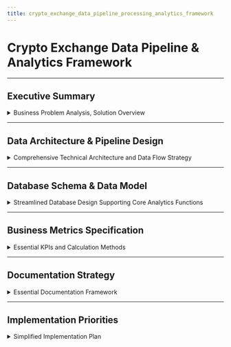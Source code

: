 ```yaml
---
title: crypto_exchange_data_pipeline_processing_analytics_framework
---
```


# Crypto Exchange Data Pipeline & Analytics Framework

---

## Executive Summary

<details>
<summary>Business Problem Analysis, Solution Overview</summary>

---

#### Business Challenge
- **Data Fragmentation**: Trading data scattered across multiple systems making real-time insights impossible
- **Missed Opportunities**: Unable to identify high-value users, detect churn early, or optimize fee structures
- **Compliance Risk**: Manual compliance monitoring creates regulatory exposure and operational inefficiency (AML, KYC)

---

#### Solution Overview
- **End-to-End Data Pipeline**: Automated data collection from all sources with real-time processing capabilities
- **Unified Analytics Platform**: Single source of truth for all business metrics and user behavior analysis
- **Self-Service Dashboards**: Empower all teams with instant access to relevant data without technical dependencies
- **Predictive Analytics**: Machine learning models for fraud detection, churn prediction, and revenue optimization
- **Scalable Architecture**: Built to handle millions of transactions daily with sub-second query response times

---

#### Business Value
- **Revenue Impact**: revenue increase through fee optimization and user retention strategies
- **Operational Efficiency**: reduce in time-to-insight through automated reporting and self-service analytics
- **Risk Mitigation**: annual savings through automated fraud detection and compliance monitoring
- **Team Productivity**: increase in team efficiency by eliminating manual data tasks
- **Competitive Advantage**: Real-time market insights enable faster business decision making

---

</details>

---

## Data Architecture & Pipeline Design

<details>
<summary>Comprehensive Technical Architecture and Data Flow Strategy</summary>

---

#### 4-Layer Data Architecture

```
Data Sources → Processing Layer → Serving Layer → Presentation Layer
```
- **Data Sources**: Collect all raw data from various systems across the crypto exchange
- **Processing Layer**:Collect, validate, and standardize incoming data before processing
- **Serving Layer**:Transform raw data into meaningful business insights and aggregations
- **Presentation Layer**: Provide fast, reliable access to processed data for applications and users
---

#### Technology Stack Selection
- **Stream Processing**: Apache Kafka for real-time data (trading, user activity)
- **Batch Processing**: Apache Spark + Apache Airflow for historical analysis and complex aggregations
- **Storage**: PostgreSQL (operational), Redis (cache), BigQuery (data lake) for optimized query performance
- **Analytics**: Custom APIs + React dashboards for business intelligence
- **Monitoring**: Grafana + custom alerting for system health and business KPIs
---

#### Raw Data Sources & Categories

**User Data Sources**
- **Registration System**: New user signups, profile updates, account settings changes
- **KYC/Verification System**: Identity verification status, document uploads, risk assessments
- **Authentication System**: Login events, password changes, 2FA activities
- **Customer Support**: Support tickets, user communications, account status changes

**Trading Data Sources**
- **Order Management System**: Order placements, modifications, cancellations
- **Matching Engine**: Trade executions, partial fills, order book updates
- **Fee Calculation Engine**: Trading fees, withdrawal fees, discount applications
- **Risk Management System**: Position limits, margin calls, liquidations

**Financial Data Sources**
- **Wallet Service**: Balance updates, asset transfers, wallet operations
- **Payment Gateway**: Deposit requests, withdrawal processing, banking transactions
- **Blockchain Nodes**: On-chain confirmations, transaction statuses
- **Accounting System**: Daily P&L, revenue reconciliation, financial reporting

**Market Data Sources**
- **Internal Trading Engine**: Real-time prices, volume data, order book depth
- **External Price Feeds**: CoinGecko API, CoinMarketCap API for market data
- **Trading Partners**: Cross-exchange arbitrage data, liquidity partner feeds

**Operational Data Sources**
- **Application Logs**: Error logs, performance metrics, API usage statistics
- **Security Systems**: Fraud detection alerts, suspicious activity reports
- **Admin Systems**: Manual actions, configuration changes, compliance overrides

---

#### Data Quality & Validation
- **Schema Validation**: Automatic rejection of malformed data with alerting
- **Business Rule Validation**: Trade amount limits, user permission checks, regulatory compliance
- **Data Completeness**: Missing field detection and automatic backfill procedures
- **Consistency Checks**: Cross-system validation ensuring financial data accuracy

---
**Transformation Flow Example**
```
Raw Trading Event → Clean & Validate → Enrich with User Data → 
Aggregate by Time/User → Calculate Business Metrics → 
Generate Insights → Update Dashboards → Trigger Alerts
```

#### Data Transformation Pipeline: Raw Data to Business Insights

**Step 1: Data Ingestion & Cleaning**
- **Raw Data Collection**: Capture trading events, user activities, financial transactions
- **Data Cleaning**: Remove duplicates, handle missing values, fix data format inconsistencies
- **Validation**: Apply business rules (valid trading pairs, user permissions, amount limits)
- **Standardization**: Convert currencies, normalize timestamps, standardize user identifiers

**Step 2: Data Enrichment & Feature Engineering**
- **User Enrichment**: Add user tier info, KYC status, account age, geographic data
- **Trading Enrichment**: Calculate trade sizes, fee rates, market impact, trading patterns
- **Temporal Features**: Extract hour of day, day of week, seasonality patterns
- **Behavioral Features**: Trading frequency, volume trends, platform usage patterns

**Step 3: Aggregation & Metric Calculation**
- **User Metrics**: Daily active users, trading frequency, volume per user, churn indicators
- **Trading Metrics**: Volume by pair, order fill rates, price impact analysis
- **Revenue Metrics**: Fee collection, revenue by user segment, profitability analysis
- **Risk Metrics**: Large transaction monitoring, unusual pattern detection

**Step 4: Business Intelligence Layer**
- **KPI Calculation**: Transform aggregated data into business metrics (DAU, revenue, churn rate)
- **Trend Analysis**: Calculate growth rates, moving averages, seasonality adjustments
- **Segmentation**: Group users by behavior, value, risk level for targeted analysis
- **Predictive Features**: Create features for ML models (churn prediction, fraud detection)

**Step 5: Insight Generation & Visualization**
- **Dashboard Preparation**: Create summary tables optimized for dashboard queries
- **Alert Generation**: Identify anomalies, threshold breaches, business rule violations
- **Report Automation**: Generate scheduled reports with key insights and recommendations
- **Interactive Analytics**: Enable drill-down capabilities and ad-hoc analysis

---

</details>

---

## Database Schema & Data Model

<details>
<summary>Streamlined Database Design Supporting Core Analytics Functions</summary>

---

#### Core Analytics Functions Overview

- **User Trading Behavior**: Track high-value traders, user tiers, churn prediction
- **Crypto Performance**: Volume analysis, revenue contribution, market share  
- **Revenue Analysis**: Daily/monthly revenue, fee optimization, profitability
- **User Lifecycle**: Conversion funnels, retention rates, marketing ROI
- **Risk Monitoring**: AML compliance, large transactions, fraud detection
- **Market Analysis**: Liquidity, spread monitoring, competitive positioning
- **Operational Metrics**: System performance, processing efficiency

---

#### Essential Entity Relationships

```
Users (1:M) → Orders (1:M) → Trades → Fee_Collections
Users (1:M) → Wallets (1:M) → Transactions
Users (1:1) → KYC_Records  
Trading_Pairs (1:M) → Market_Data
```

---

#### Core User Management Tables

```sql
-- Essential User Information
CREATE TABLE users (
    user_id UUID PRIMARY KEY,
    email VARCHAR(255) UNIQUE NOT NULL,
    created_at TIMESTAMP DEFAULT CURRENT_TIMESTAMP,
    last_login TIMESTAMP,
    status ENUM('active', 'suspended', 'closed'),
    user_tier_id INT REFERENCES user_tiers(id),
    country_code CHAR(2),
    referral_code VARCHAR(20),
    referred_by UUID REFERENCES users(user_id)
);

-- User Tier for Fee Analysis
CREATE TABLE user_tiers (
    id SERIAL PRIMARY KEY,
    tier_name VARCHAR(50) NOT NULL, -- 'Basic', 'Pro', 'VIP'
    trading_fee_rate DECIMAL(5,4), -- 0.0025 = 0.25%
    withdrawal_limit_daily DECIMAL(15,2),
    minimum_balance_requirement DECIMAL(15,2) DEFAULT 0
);

-- KYC for Compliance
CREATE TABLE user_kyc (
    user_id UUID PRIMARY KEY REFERENCES users(user_id),
    kyc_level INT NOT NULL DEFAULT 0, -- 0: Unverified, 1: Basic, 2: Advanced
    verification_status ENUM('pending', 'approved', 'rejected'),
    approved_at TIMESTAMP,
    risk_score DECIMAL(3,2), -- 0.00 to 1.00
    compliance_notes TEXT
);
```

---

#### Trading System Tables

```sql
-- Trading Pairs
CREATE TABLE trading_pairs (
    pair_id SERIAL PRIMARY KEY,
    symbol VARCHAR(20) NOT NULL UNIQUE, -- 'BTCUSDT'
    base_asset VARCHAR(10) NOT NULL, -- 'BTC'
    quote_asset VARCHAR(10) NOT NULL, -- 'USDT'
    status ENUM('active', 'inactive', 'delisted'),
    min_order_size DECIMAL(20,8),
    maker_fee_rate DECIMAL(5,4),
    taker_fee_rate DECIMAL(5,4),
    created_at TIMESTAMP DEFAULT CURRENT_TIMESTAMP
);

-- Orders
CREATE TABLE orders (
    order_id UUID PRIMARY KEY,
    user_id UUID NOT NULL REFERENCES users(user_id),
    pair_id INT NOT NULL REFERENCES trading_pairs(pair_id),
    order_type ENUM('market', 'limit', 'stop_loss'),
    side ENUM('buy', 'sell'),
    quantity DECIMAL(20,8) NOT NULL,
    price DECIMAL(20,8),
    status ENUM('pending', 'partial', 'filled', 'cancelled'),
    filled_quantity DECIMAL(20,8) DEFAULT 0,
    created_at TIMESTAMP DEFAULT CURRENT_TIMESTAMP,
    PARTITION BY RANGE (created_at) -- Monthly partitions
);

-- Trades for Revenue Analysis
CREATE TABLE trades (
    trade_id UUID PRIMARY KEY,
    order_id UUID NOT NULL REFERENCES orders(order_id),
    user_id UUID NOT NULL REFERENCES users(user_id),
    pair_id INT NOT NULL REFERENCES trading_pairs(pair_id),
    side ENUM('buy', 'sell'),
    quantity DECIMAL(20,8) NOT NULL,
    price DECIMAL(20,8) NOT NULL,
    fee DECIMAL(20,8) NOT NULL,
    fee_asset VARCHAR(10) NOT NULL,
    is_maker BOOLEAN, -- Liquidity provider
    executed_at TIMESTAMP DEFAULT CURRENT_TIMESTAMP,
    PARTITION BY RANGE (executed_at) -- Weekly partitions
);
```

---

#### Financial System Tables

```sql
-- User Wallets
CREATE TABLE wallets (
    wallet_id UUID PRIMARY KEY,
    user_id UUID NOT NULL REFERENCES users(user_id),
    asset VARCHAR(10) NOT NULL, -- 'BTC', 'ETH', 'USDT'
    balance DECIMAL(20,8) NOT NULL DEFAULT 0,
    locked_balance DECIMAL(20,8) NOT NULL DEFAULT 0,
    updated_at TIMESTAMP DEFAULT CURRENT_TIMESTAMP,
    UNIQUE(user_id, asset)
);

-- Transaction History
CREATE TABLE transactions (
    transaction_id UUID PRIMARY KEY,
    user_id UUID NOT NULL REFERENCES users(user_id),
    transaction_type ENUM('deposit', 'withdrawal', 'trade', 'fee'),
    asset VARCHAR(10) NOT NULL,
    amount DECIMAL(20,8) NOT NULL, -- Can be negative
    balance_before DECIMAL(20,8) NOT NULL,
    balance_after DECIMAL(20,8) NOT NULL,
    reference_id UUID, -- Link to trade/order
    status ENUM('pending', 'completed', 'failed'),
    created_at TIMESTAMP DEFAULT CURRENT_TIMESTAMP,
    PARTITION BY RANGE (created_at) -- Weekly partitions
);

-- Fee Revenue Tracking
CREATE TABLE fee_collections (
    fee_id UUID PRIMARY KEY,
    user_id UUID NOT NULL REFERENCES users(user_id),
    fee_type ENUM('trading_fee', 'withdrawal_fee'),
    fee_amount DECIMAL(20,8) NOT NULL,
    fee_asset VARCHAR(10) NOT NULL,
    trading_pair_id INT REFERENCES trading_pairs(pair_id),
    collected_at TIMESTAMP DEFAULT CURRENT_TIMESTAMP,
    PARTITION BY RANGE (collected_at) -- Monthly partitions
);
```

---

#### Market Data Tables

```sql
-- OHLCV Market Data
CREATE TABLE market_data_1h (
    pair_id INT NOT NULL REFERENCES trading_pairs(pair_id),
    timestamp TIMESTAMP NOT NULL,
    open_price DECIMAL(20,8) NOT NULL,
    high_price DECIMAL(20,8) NOT NULL,
    low_price DECIMAL(20,8) NOT NULL,
    close_price DECIMAL(20,8) NOT NULL,
    volume DECIMAL(20,8) NOT NULL,
    trade_count INT NOT NULL,
    PRIMARY KEY (pair_id, timestamp),
    PARTITION BY RANGE (timestamp) -- Daily partitions
);

-- Order Book for Liquidity Analysis
CREATE TABLE order_book_snapshots (
    snapshot_id UUID PRIMARY KEY,
    pair_id INT NOT NULL REFERENCES trading_pairs(pair_id),
    timestamp TIMESTAMP NOT NULL,
    best_bid_price DECIMAL(20,8),
    best_ask_price DECIMAL(20,8),
    spread_bps INT, -- Spread in basis points
    bid_depth_1_percent DECIMAL(20,8),
    ask_depth_1_percent DECIMAL(20,8),
    PARTITION BY RANGE (timestamp) -- Hourly partitions
);
```

---

#### Risk & Compliance Tables

```sql
-- Security Events
CREATE TABLE security_events (
    event_id UUID PRIMARY KEY,
    user_id UUID REFERENCES users(user_id),
    event_type ENUM('login_failed', 'suspicious_activity', 'large_withdrawal'),
    severity ENUM('low', 'medium', 'high', 'critical'),
    ip_address INET,
    risk_score DECIMAL(3,2),
    status ENUM('open', 'resolved'),
    created_at TIMESTAMP DEFAULT CURRENT_TIMESTAMP,
    PARTITION BY RANGE (created_at) -- Weekly partitions
);

-- Large Transaction Monitoring
CREATE TABLE compliance_alerts (
    alert_id UUID PRIMARY KEY,
    user_id UUID REFERENCES users(user_id),
    transaction_id UUID REFERENCES transactions(transaction_id),
    alert_type ENUM('large_transaction', 'unusual_pattern', 'high_risk_country'),
    transaction_amount DECIMAL(20,8),
    investigation_status ENUM('pending', 'completed'),
    disposition ENUM('no_action', 'reported', 'account_flagged'),
    created_at TIMESTAMP DEFAULT CURRENT_TIMESTAMP
);
```

---

#### Operational Monitoring Tables

```sql
-- System Performance
CREATE TABLE system_metrics (
    metric_id UUID PRIMARY KEY,
    metric_type ENUM('api_response_time', 'database_connections', 'order_processing_time'),
    value DECIMAL(10,4) NOT NULL,
    recorded_at TIMESTAMP DEFAULT CURRENT_TIMESTAMP,
    PARTITION BY RANGE (recorded_at) -- Daily partitions
);
```

---

#### Data Quality & Controls

- **Financial Integrity**: Balance validation and transaction atomicity
- **Audit Trail**: Complete transaction history for compliance
- **Real-time Alerts**: Automated monitoring for large transactions and unusual patterns
- **Compliance Automation**: Built-in AML screening and regulatory reporting

---

</details>

---

## Business Metrics Specification

<details>
<summary>Essential KPIs and Calculation Methods</summary>

---

#### User Engagement Metrics

**Core User KPIs**
- **Daily Active Users (DAU)**: `COUNT(DISTINCT user_id with trades today)`
  - Business Context: Platform engagement indicator

- **User Conversion Funnel**: Track user journey progression
  - Registration → KYC: `(KYC completed / Total registrations) × 100`
  - KYC → First Trade: `(First trades / KYC completed) × 100`

- **User Retention**: `(Active users in period / Users at start) × 100`

---

#### Trading Performance Metrics

**Volume & Activity KPIs**
- **Daily Trading Volume**: `SUM(quantity × price) for all trades today`
  - Business Context: Primary revenue driver

- **Revenue per Trade**: `Total fees collected / Number of trades`
  - Calculation: `SUM(fee_amount) / COUNT(trades)`

- **Market Efficiency**: `Order fill rate = Executed orders / Total orders`
  - Business Context: Platform reliability

---

#### Revenue Analysis

**Primary Revenue Metrics**
- **Daily Revenue**: `SUM(all fees collected today)`
  - Formula: `Trading fees + Withdrawal fees + Other fees`

- **Revenue by User Tier**: Segment revenue analysis
  - VIP users: `60%` of revenue (top tier)
  - Pro users: `30%` of revenue (middle tier)
  - Basic users: `10%` of revenue (entry tier)

- **Revenue Growth Rate**: `((Current month - Previous month) / Previous month) × 100`

---

#### Churn Prevention

**Churn Definition & Calculation**
- **User Churn**: No trading activity for `30+ days`
- **Monthly Churn Rate**: `(Users who churned / Total users at month start) × 100`

**Churn Risk Indicators**
- Days since last trade `>7 days`: Medium risk
- Volume decrease `>50%`: High risk
- Support tickets `>2`: Attention needed

**Retention Metrics**
- **Cohort Retention**: Track monthly user groups over time
- **Win-back Rate**: `Returning users / Total churned users`
- **Campaign Success**: `Retained users / Targeted users`

---

#### Simple Calculation Examples

```sql
-- Daily Active Users
SELECT COUNT(DISTINCT user_id) as DAU
FROM trades 
WHERE DATE(executed_at) = CURRENT_DATE;

-- Daily Revenue
SELECT SUM(fee_amount) as daily_revenue
FROM fee_collections 
WHERE DATE(collected_at) = CURRENT_DATE;

-- User Churn Rate
SELECT 
  COUNT(CASE WHEN last_trade < CURRENT_DATE - 30 THEN 1 END) as churned_users,
  COUNT(*) as total_users,
  ROUND(COUNT(CASE WHEN last_trade < CURRENT_DATE - 30 THEN 1 END) * 100.0 / COUNT(*), 2) as churn_rate
FROM (
  SELECT user_id, MAX(executed_at) as last_trade
  FROM trades GROUP BY user_id
) user_activity;
```

---

</details>

---

## Documentation Strategy

<details>
<summary>Essential Documentation Framework</summary>

---

#### Core Documentation Components

**Business Documentation**
- **Metrics Dictionary**: Simple definitions of all KPIs
  - What it measures
  - How to calculate it
  - Why it matters
  - Target values

- **Dashboard User Guide**: How to read and use dashboards
  - Key charts explanation
  - How to take action on insights
  - Common troubleshooting

**Technical Documentation**
- **Data Sources**: Where data comes from
  - Trading system APIs
  - User management database
  - External market data

- **Calculation Logic**: How metrics are computed
  - SQL formulas for KPIs
  - Update frequencies
  - Data dependencies

---

#### Knowledge Sharing Structure

**Documentation Organization**
```
Analytics Knowledge Base/
├── Quick Start Guide
├── Key Metrics Definitions
├── Dashboard How-To
├── Common SQL Queries
└── Troubleshooting FAQ
```

**Training Program**
- **1**: Dashboard basics and key metrics
- **2**: How to interpret data and trends
- **3**: Creating custom reports
- **4**: Advanced analysis techniques

---

</details>

---

## Implementation Priorities

<details>
<summary>Simplified Implementation Plan</summary>

---

#### Phase 1: Essential Metrics

**Must-Have KPIs**
- Daily Active Users and Trading Volume
- Daily Revenue and Basic Churn Rate
- Simple operational dashboards
- Basic data quality monitoring

**Success Criteria**
- [ ] Track `5 core KPIs` automatically
- [ ] Generate daily reports in `<2 hours`
- [ ] Achieve `99%` data accuracy

---

#### Phase 2: Advanced Analytics

**Enhanced Capabilities**
- User segmentation and cohort analysis
- Predictive churn identification
- Revenue optimization insights
- Competitive benchmarking

**Success Criteria**
- [ ] Predict churn with `80%` accuracy
- [ ] Reduce manual reporting by `60%`
- [ ] Enable self-service for `70%` of questions

---

#### Phase 3: ML/AI & Automation

**Smart Features**
- Automated insights generation
- Anomaly detection and alerts
- Personalized recommendations
- Advanced forecasting

**Success Criteria**
- [ ] Automate `90%` of routine analysis
- [ ] Detect anomalies in real-time
- [ ] Improve business KPIs by `15%`

---

</details>